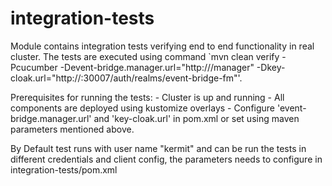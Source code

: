 # integration-tests

Module contains integration tests verifying end to end functionality in real cluster. The tests are executed using command `mvn clean verify -Pcucumber -Devent-bridge.manager.url="http://<minikube IP>/manager" -Dkey-cloak.url="http://<minikube IP>:30007/auth/realms/event-bridge-fm"'.

Prerequisites for running the tests:
    - Cluster is up and running 
    - All components are deployed using kustomize overlays 
    - Configure 'event-bridge.manager.url' and 'key-cloak.url' in pom.xml or set using maven parameters mentioned above.
 
 By Default test runs with user name "kermit" and can be run the tests in different credentials and client config, the parameters needs to configure in integration-tests/pom.xml
  
    
